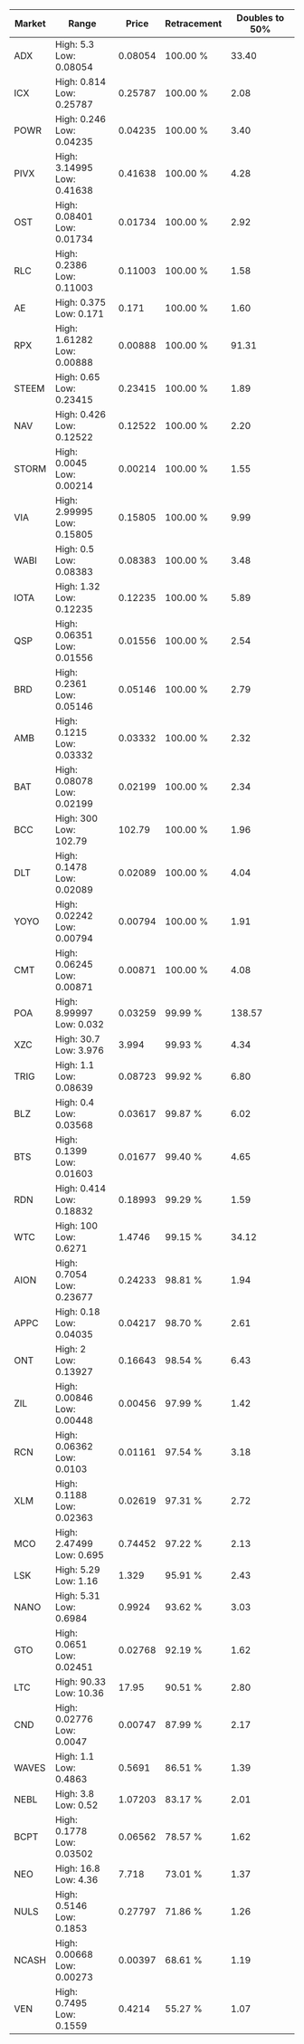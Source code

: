 | Market | Range | Price| Retracement | Doubles to 50% |
| --- | --- | --- | --- | --- |
| ADX | High: 5.3<br />Low: 0.08054 | 0.08054 | 100.00 % | 33.40 |
| ICX | High: 0.814<br />Low: 0.25787 | 0.25787 | 100.00 % | 2.08 |
| POWR | High: 0.246<br />Low: 0.04235 | 0.04235 | 100.00 % | 3.40 |
| PIVX | High: 3.14995<br />Low: 0.41638 | 0.41638 | 100.00 % | 4.28 |
| OST | High: 0.08401<br />Low: 0.01734 | 0.01734 | 100.00 % | 2.92 |
| RLC | High: 0.2386<br />Low: 0.11003 | 0.11003 | 100.00 % | 1.58 |
| AE | High: 0.375<br />Low: 0.171 | 0.171 | 100.00 % | 1.60 |
| RPX | High: 1.61282<br />Low: 0.00888 | 0.00888 | 100.00 % | 91.31 |
| STEEM | High: 0.65<br />Low: 0.23415 | 0.23415 | 100.00 % | 1.89 |
| NAV | High: 0.426<br />Low: 0.12522 | 0.12522 | 100.00 % | 2.20 |
| STORM | High: 0.0045<br />Low: 0.00214 | 0.00214 | 100.00 % | 1.55 |
| VIA | High: 2.99995<br />Low: 0.15805 | 0.15805 | 100.00 % | 9.99 |
| WABI | High: 0.5<br />Low: 0.08383 | 0.08383 | 100.00 % | 3.48 |
| IOTA | High: 1.32<br />Low: 0.12235 | 0.12235 | 100.00 % | 5.89 |
| QSP | High: 0.06351<br />Low: 0.01556 | 0.01556 | 100.00 % | 2.54 |
| BRD | High: 0.2361<br />Low: 0.05146 | 0.05146 | 100.00 % | 2.79 |
| AMB | High: 0.1215<br />Low: 0.03332 | 0.03332 | 100.00 % | 2.32 |
| BAT | High: 0.08078<br />Low: 0.02199 | 0.02199 | 100.00 % | 2.34 |
| BCC | High: 300<br />Low: 102.79 | 102.79 | 100.00 % | 1.96 |
| DLT | High: 0.1478<br />Low: 0.02089 | 0.02089 | 100.00 % | 4.04 |
| YOYO | High: 0.02242<br />Low: 0.00794 | 0.00794 | 100.00 % | 1.91 |
| CMT | High: 0.06245<br />Low: 0.00871 | 0.00871 | 100.00 % | 4.08 |
| POA | High: 8.99997<br />Low: 0.032 | 0.03259 | 99.99 % | 138.57 |
| XZC | High: 30.7<br />Low: 3.976 | 3.994 | 99.93 % | 4.34 |
| TRIG | High: 1.1<br />Low: 0.08639 | 0.08723 | 99.92 % | 6.80 |
| BLZ | High: 0.4<br />Low: 0.03568 | 0.03617 | 99.87 % | 6.02 |
| BTS | High: 0.1399<br />Low: 0.01603 | 0.01677 | 99.40 % | 4.65 |
| RDN | High: 0.414<br />Low: 0.18832 | 0.18993 | 99.29 % | 1.59 |
| WTC | High: 100<br />Low: 0.6271 | 1.4746 | 99.15 % | 34.12 |
| AION | High: 0.7054<br />Low: 0.23677 | 0.24233 | 98.81 % | 1.94 |
| APPC | High: 0.18<br />Low: 0.04035 | 0.04217 | 98.70 % | 2.61 |
| ONT | High: 2<br />Low: 0.13927 | 0.16643 | 98.54 % | 6.43 |
| ZIL | High: 0.00846<br />Low: 0.00448 | 0.00456 | 97.99 % | 1.42 |
| RCN | High: 0.06362<br />Low: 0.0103 | 0.01161 | 97.54 % | 3.18 |
| XLM | High: 0.1188<br />Low: 0.02363 | 0.02619 | 97.31 % | 2.72 |
| MCO | High: 2.47499<br />Low: 0.695 | 0.74452 | 97.22 % | 2.13 |
| LSK | High: 5.29<br />Low: 1.16 | 1.329 | 95.91 % | 2.43 |
| NANO | High: 5.31<br />Low: 0.6984 | 0.9924 | 93.62 % | 3.03 |
| GTO | High: 0.0651<br />Low: 0.02451 | 0.02768 | 92.19 % | 1.62 |
| LTC | High: 90.33<br />Low: 10.36 | 17.95 | 90.51 % | 2.80 |
| CND | High: 0.02776<br />Low: 0.0047 | 0.00747 | 87.99 % | 2.17 |
| WAVES | High: 1.1<br />Low: 0.4863 | 0.5691 | 86.51 % | 1.39 |
| NEBL | High: 3.8<br />Low: 0.52 | 1.07203 | 83.17 % | 2.01 |
| BCPT | High: 0.1778<br />Low: 0.03502 | 0.06562 | 78.57 % | 1.62 |
| NEO | High: 16.8<br />Low: 4.36 | 7.718 | 73.01 % | 1.37 |
| NULS | High: 0.5146<br />Low: 0.1853 | 0.27797 | 71.86 % | 1.26 |
| NCASH | High: 0.00668<br />Low: 0.00273 | 0.00397 | 68.61 % | 1.19 |
| VEN | High: 0.7495<br />Low: 0.1559 | 0.4214 | 55.27 % | 1.07 |
